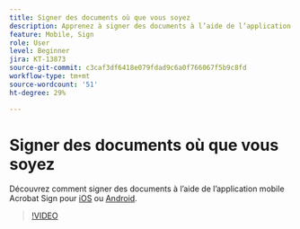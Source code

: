 ```yaml
---
title: Signer des documents où que vous soyez
description: Apprenez à signer des documents à l’aide de l’application mobile Acrobat Sign
feature: Mobile, Sign
role: User
level: Beginner
jira: KT-13873
source-git-commit: c3caf3df6418e079fdad9c6a0f766067f5b9c8fd
workflow-type: tm+mt
source-wordcount: '51'
ht-degree: 29%

---
```


# Signer des documents où que vous soyez

Découvrez comment signer des documents à l’aide de l’application mobile Acrobat Sign pour [iOS](https://apps.apple.com/us/app/adobe-sign/id481082197) ou [Android](https://play.google.com/store/apps/details?id=com.adobe.echosign&amp;hl=fr).

>[!VIDEO](https://video.tv.adobe.com/v/3423957?quality=12&learn=on&hidetitle=true)
